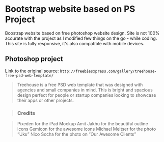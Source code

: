 # Bootstrap website based on PS Project
Boostrap website based on free photoshop website design. Site is not 100% accurate with the project as I modified few things on the go - while coding. This site is fully responsive, it's also compatible with mobile devices. 

## Photoshop project

Link to the original source: ``` http://freebiesxpress.com/gallery/treehouse-free-psd-web-template/ ```
> Treehouse is a free PSD web template that was designed with agencies and small companies in mind. This is bright and spacious design perfect for people or startup companies looking to showcase their apps or other projects.

> ### Credits

>Pixeden for the iPad Mockup
>Amit Jakhu for the beautiful outline icons
>Gemicon for the awesome icons
>Michael Meltser for the photo “Uku”
>Nico Socha for the photo on “Our Awesome Clients”
